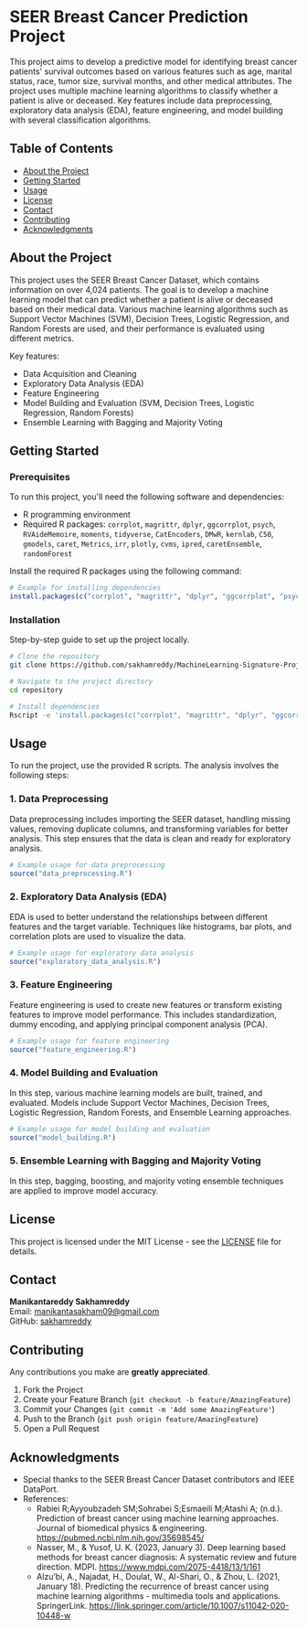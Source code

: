 # SEER Breast Cancer Prediction Project
This project aims to develop a predictive model for identifying breast cancer patients' survival outcomes based on various features such as age, marital status, race, tumor size, survival months, and other medical attributes. The project uses multiple machine learning algorithms to classify whether a patient is alive or deceased. Key features include data preprocessing, exploratory data analysis (EDA), feature engineering, and model building with several classification algorithms.

## Table of Contents
- [About the Project](#about-the-project)
- [Getting Started](#getting-started)
- [Usage](#usage)
- [License](#license)
- [Contact](#contact)
- [Contributing](#contributing)
- [Acknowledgments](#acknowledgments)

## About the Project
This project uses the SEER Breast Cancer Dataset, which contains information on over 4,024 patients. The goal is to develop a machine learning model that can predict whether a patient is alive or deceased based on their medical data. Various machine learning algorithms such as Support Vector Machines (SVM), Decision Trees, Logistic Regression, and Random Forests are used, and their performance is evaluated using different metrics.

Key features:
- Data Acquisition and Cleaning
- Exploratory Data Analysis (EDA)
- Feature Engineering
- Model Building and Evaluation (SVM, Decision Trees, Logistic Regression, Random Forests)
- Ensemble Learning with Bagging and Majority Voting

## Getting Started
### Prerequisites
To run this project, you'll need the following software and dependencies:

- R programming environment
- Required R packages: `corrplot`, `magrittr`, `dplyr`, `ggcorrplot`, `psych`, `RVAideMemoire`, `moments`, `tidyverse`, `CatEncoders`, `DMwR`, `kernlab`, `C50`, `gmodels`, `caret`, `Metrics`, `irr`, `plotly`, `cvms`, `ipred`, `caretEnsemble`, `randomForest`

Install the required R packages using the following command:

```r
# Example for installing dependencies
install.packages(c("corrplot", "magrittr", "dplyr", "ggcorrplot", "psych", "RVAideMemoire", "moments", "tidyverse", "CatEncoders", "DMwR", "kernlab", "C50", "gmodels", "caret", "Metrics", "irr", "plotly", "cvms", "ipred", "caretEnsemble", "randomForest"))
```

### Installation
Step-by-step guide to set up the project locally.

```bash
# Clone the repository
git clone https://github.com/sakhamreddy/MachineLearning-Signature-Project.git

# Navigate to the project directory
cd repository

# Install dependencies
Rscript -e 'install.packages(c("corrplot", "magrittr", "dplyr", "ggcorrplot", "psych", "RVAideMemoire", "moments", "tidyverse", "CatEncoders", "DMwR", "kernlab", "C50", "gmodels", "caret", "Metrics", "irr", "plotly", "cvms", "ipred", "caretEnsemble", "randomForest"))'
```

## Usage
To run the project, use the provided R scripts. The analysis involves the following steps:

### 1. Data Preprocessing
Data preprocessing includes importing the SEER dataset, handling missing values, removing duplicate columns, and transforming variables for better analysis. This step ensures that the data is clean and ready for exploratory analysis.

```r
# Example usage for data preprocessing
source("data_preprocessing.R")
```

### 2. Exploratory Data Analysis (EDA)
EDA is used to better understand the relationships between different features and the target variable. Techniques like histograms, bar plots, and correlation plots are used to visualize the data.

```r
# Example usage for exploratory data analysis
source("exploratory_data_analysis.R")
```

### 3. Feature Engineering
Feature engineering is used to create new features or transform existing features to improve model performance. This includes standardization, dummy encoding, and applying principal component analysis (PCA).

```r
# Example usage for feature engineering
source("feature_engineering.R")
```

### 4. Model Building and Evaluation
In this step, various machine learning models are built, trained, and evaluated. Models include Support Vector Machines, Decision Trees, Logistic Regression, Random Forests, and Ensemble Learning approaches.

```r
# Example usage for model building and evaluation
source("model_building.R")
```

### 5. Ensemble Learning with Bagging and Majority Voting
In this step, bagging, boosting, and majority voting ensemble techniques are applied to improve model accuracy.

## License
This project is licensed under the MIT License - see the [LICENSE](LICENSE) file for details.

## Contact
**Manikantareddy Sakhamreddy**  
Email: [manikantasakham09@gmail.com](mailto:manikantasakham09@gmail.com)  
GitHub: [sakhamreddy](https://github.com/sakhamreddy)

## Contributing
Any contributions you make are **greatly appreciated**.

1. Fork the Project
2. Create your Feature Branch (`git checkout -b feature/AmazingFeature`)
3. Commit your Changes (`git commit -m 'Add some AmazingFeature'`)
4. Push to the Branch (`git push origin feature/AmazingFeature`)
5. Open a Pull Request

## Acknowledgments
- Special thanks to the SEER Breast Cancer Dataset contributors and IEEE DataPort.
- References:
  - Rabiei R;Ayyoubzadeh SM;Sohrabei S;Esmaeili M;Atashi A; (n.d.). Prediction of breast cancer using machine learning approaches. Journal of biomedical physics & engineering. https://pubmed.ncbi.nlm.nih.gov/35698545/ 
  - Nasser, M., & Yusof, U. K. (2023, January 3). Deep learning based methods for breast cancer diagnosis: A systematic review and future direction. MDPI. https://www.mdpi.com/2075-4418/13/1/161 
  - Alzu&rsquo;bi, A., Najadat, H., Doulat, W., Al-Shari, O., & Zhou, L. (2021, January 18). Predicting the recurrence of breast cancer using machine learning algorithms - multimedia tools and applications. SpringerLink. https://link.springer.com/article/10.1007/s11042-020-10448-w
  
